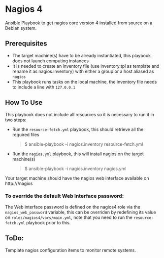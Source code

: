 Nagios 4
========

Ansible Playbook to get nagios core version 4 installed from source on a Debian system.

Prerequisites
-------------

- The target machine(s) have to be already instantiated, this playbook does not launch computing instances
- It is needed to create an inventory file (use inventory.tpl as template and rename it as nagios.inventory) with either a group or a host aliased as `nagios`
- This playbook runs tasks on the local machine, the inventory file needs to include a line with `127.0.0.1`

How To Use
----------

This playbook does not include all resources so it is necessary to run it in two steps:

- Run the `resource-fetch.yml` playbook, this should retrieve all the required files

    > $ ansible-playbook -i nagios.inventory resource-fetch.yml

- Run the `nagios.yml` playbook, this will install nagios on the target machine(s)

    > $ ansible-playbook -i nagios.inventory nagios.yml

Your target machine should have the nagios web interface available on http://<host>/nagios

### To override the default Web Interface password:
The Web interface password is defined on the nagios4 role via the ```nagios_web_password``` variable, this can be overriden by redefining its value on ```roles/nagios4/vars/main.yml```, note that you need to run the ```resource-fetch.yml``` playbook prior to this.

ToDo:
-----

Template nagios configuration items to monitor remote systems.
